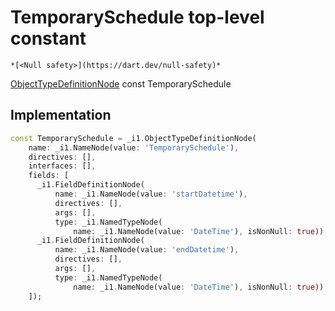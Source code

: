 


# TemporarySchedule top-level constant






    *[<Null safety>](https://dart.dev/null-safety)*


[ObjectTypeDefinitionNode](https://pub.dev/documentation/gql/0.13.0/ast/ObjectTypeDefinitionNode-class.html) const TemporarySchedule
  







## Implementation

```dart
const TemporarySchedule = _i1.ObjectTypeDefinitionNode(
    name: _i1.NameNode(value: 'TemporarySchedule'),
    directives: [],
    interfaces: [],
    fields: [
      _i1.FieldDefinitionNode(
          name: _i1.NameNode(value: 'startDatetime'),
          directives: [],
          args: [],
          type: _i1.NamedTypeNode(
              name: _i1.NameNode(value: 'DateTime'), isNonNull: true)),
      _i1.FieldDefinitionNode(
          name: _i1.NameNode(value: 'endDatetime'),
          directives: [],
          args: [],
          type: _i1.NamedTypeNode(
              name: _i1.NameNode(value: 'DateTime'), isNonNull: true))
    ]);
```








